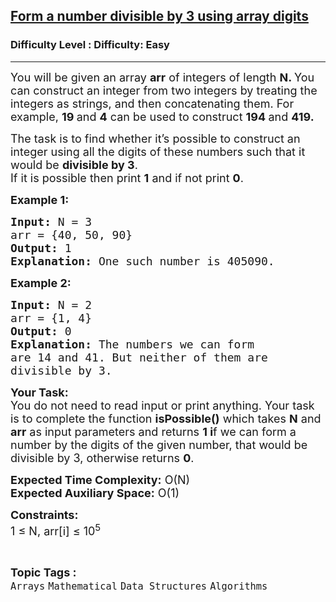 <h2><a href="https://www.geeksforgeeks.org/problems/form-a-number-divisible-by-3-using-array-digits0717/1?page=5&category=Arrays,CPP&difficulty=Basic,Easy&sortBy=submissions">Form a number divisible by 3 using array digits</a></h2><h3>Difficulty Level : Difficulty: Easy</h3><hr><div class="problems_problem_content__Xm_eO"><p><span style="font-size: 18px;">You will be given an array <strong>arr</strong> of integers of length <strong>N. </strong>You can construct an integer from two integers by treating the integers as strings, and then concatenating them. For example, <strong>19 </strong>and <strong>4</strong> can be used to construct <strong>194 </strong>and <strong>419. </strong></span></p>
<p><span style="font-size: 18px;">The task is to find whether it’s possible to construct an integer using all the digits of these numbers such that it would be <strong>divisible by 3</strong>. <br>If it is possible then print <strong>1</strong> and if not print <strong>0</strong>.</span></p>
<p><span style="font-size: 18px;"><strong>Example 1:</strong></span></p>
<pre><span style="font-size: 18px;"><strong>Input:</strong> N = 3
arr = {40, 50, 90}
<strong>Output:</strong> 1
<strong>Explanation:</strong> One such number is 405090.</span></pre>
<p><span style="font-size: 18px;"><strong>Example 2:</strong></span></p>
<pre><span style="font-size: 18px;"><strong>Input:</strong> N = 2
arr = {1, 4}
<strong>Output:</strong> 0
<strong>Explanation:</strong> The numbers we can form 
are 14 and 41. But neither of them are 
divisible by 3.</span></pre>
<p><span style="font-size: 18px;"><strong>Your Task:</strong><br>You do not need to read input or print anything. Your task is to complete the function <strong>isPossible()</strong> which takes <strong>N</strong> and <strong>arr</strong> as input parameters and returns <strong>1 i</strong>f we can form a number by the digits of the given number, that would be divisible by 3, otherwise returns <strong>0</strong>.</span></p>
<p><span style="font-size: 18px;"><strong>Expected Time Complexity:</strong> O(N)<br><strong>Expected Auxiliary Space:</strong> O(1)</span></p>
<p><span style="font-size: 18px;"><strong>Constraints:</strong><br>1 ≤ N, arr[i] ≤ 10<sup>5</sup></span></p></div><br><p><span style=font-size:18px><strong>Topic Tags : </strong><br><code>Arrays</code>&nbsp;<code>Mathematical</code>&nbsp;<code>Data Structures</code>&nbsp;<code>Algorithms</code>&nbsp;